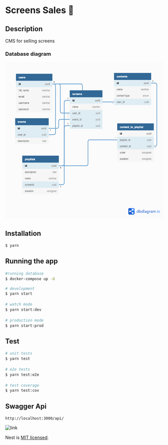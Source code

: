 # Screens Sales 📱

## Description

CMS for selling screens

### Database diagram

<code><img width="auto" height="500" src="./.assets/Screens_sale.png"></img></code>

## Installation

```bash
$ yarn
```

## Running the app

```bash
#running database
$ docker-compose up -d
```

```bash
# development
$ yarn start

# watch mode
$ yarn start:dev

# production mode
$ yarn start:prod
```

## Test

```bash
# unit tests
$ yarn test

# e2e tests
$ yarn test:e2e

# test coverage
$ yarn test:cov
```

## Swagger Api

```
http://localhost:3000/api/
```
![link](http://localhost:3000/api/)

Nest is [MIT licensed](LICENSE).
